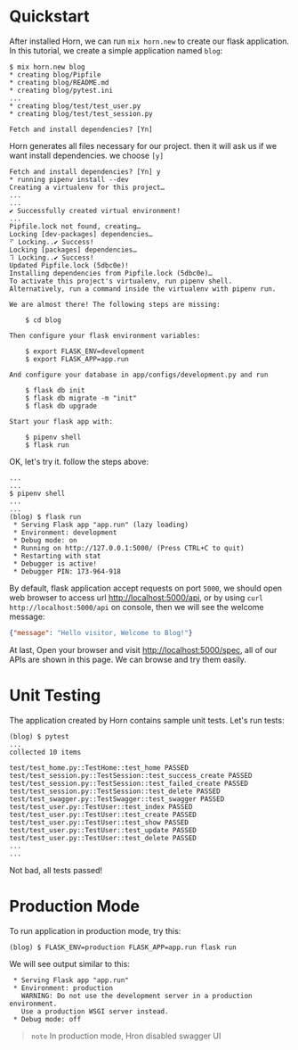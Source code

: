 # Quickstart

After installed Horn, we can run `mix horn.new` to create our flask
application. In this tutorial, we create a simple application named `blog`:

```console
$ mix horn.new blog
* creating blog/Pipfile
* creating blog/README.md
* creating blog/pytest.ini
...
* creating blog/test/test_user.py
* creating blog/test/test_session.py

Fetch and install dependencies? [Yn]
```

Horn generates all files necessary for our project. then it will ask us if we want
install dependencies. we choose `[y]`

```console
Fetch and install dependencies? [Yn] y
* running pipenv install --dev
Creating a virtualenv for this project…
...
...
✔ Successfully created virtual environment!
...
Pipfile.lock not found, creating…
Locking [dev-packages] dependencies…
⠋ Locking..✔ Success!
Locking [packages] dependencies…
⠹ Locking..✔ Success!
Updated Pipfile.lock (5dbc0e)!
Installing dependencies from Pipfile.lock (5dbc0e)…
To activate this project's virtualenv, run pipenv shell.
Alternatively, run a command inside the virtualenv with pipenv run.

We are almost there! The following steps are missing:

    $ cd blog

Then configure your flask environment variables:

    $ export FLASK_ENV=development
    $ export FLASK_APP=app.run

And configure your database in app/configs/development.py and run

    $ flask db init
    $ flask db migrate -m "init"
    $ flask db upgrade

Start your flask app with:

    $ pipenv shell
    $ flask run
```

OK, let's try it. follow the steps above:

```console
...
...
$ pipenv shell
...
...
(blog) $ flask run 
 * Serving Flask app "app.run" (lazy loading)
 * Environment: development
 * Debug mode: on
 * Running on http://127.0.0.1:5000/ (Press CTRL+C to quit)
 * Restarting with stat
 * Debugger is active!
 * Debugger PIN: 173-964-918
```

By default, flask application accept requests on port `5000`, we should open web
browser to access url [http://localhost:5000/api](http://localhost:5000/api), or
by using `curl http://localhost:5000/api` on console, then we will see the
welcome message:

```json
{"message": "Hello visitor, Welcome to Blog!"}
```

At last, Open your browser and visit
[http://localhost:5000/spec](http://localhost:5000/spec), all of our APIs are shown
in this page. We can browse and try them easily.


# Unit Testing

The application created by Horn contains sample unit tests. Let's run tests:

```console
(blog) $ pytest
...
collected 10 items

test/test_home.py::TestHome::test_home PASSED
test/test_session.py::TestSession::test_success_create PASSED
test/test_session.py::TestSession::test_failed_create PASSED
test/test_session.py::TestSession::test_delete PASSED
test/test_swagger.py::TestSwagger::test_swagger PASSED
test/test_user.py::TestUser::test_index PASSED
test/test_user.py::TestUser::test_create PASSED
test/test_user.py::TestUser::test_show PASSED
test/test_user.py::TestUser::test_update PASSED
test/test_user.py::TestUser::test_delete PASSED
...
...
```

Not bad, all tests passed! 


# Production Mode

To run application in production mode, try this:

```console
(blog) $ FLASK_ENV=production FLASK_APP=app.run flask run
```

We will see output similar to this:

```console
 * Serving Flask app "app.run"
 * Environment: production
   WARNING: Do not use the development server in a production environment.
   Use a production WSGI server instead.
 * Debug mode: off
 ```

> `note` In production mode, Hron disabled swagger UI
